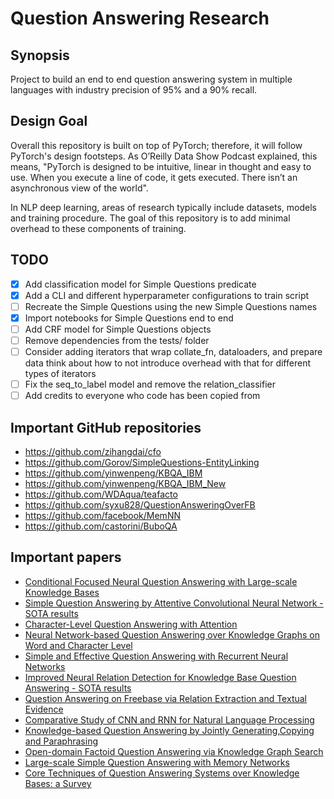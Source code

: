 # Question Answering Research

## Synopsis

Project to build an end to end question answering system in multiple languages with industry
precision of 95% and a 90% recall. 

## Design Goal

Overall this repository is built on top of PyTorch; therefore, it will follow PyTorch's design
footsteps. As O’Reilly Data Show Podcast explained, this means, "PyTorch is designed to be
intuitive, linear in thought and easy to use. When you execute a line of code, it gets executed.
There isn’t an asynchronous view of the world".

In NLP deep learning, areas of research typically include datasets, models and training procedure.
The goal of this repository is to add minimal overhead to these components of training.

## TODO

- [x] Add classification model for Simple Questions predicate
- [x] Add a CLI and different hyperparameter configurations to train script
- [ ] Recreate the Simple Questions using the new Simple Questions names
- [x] Import notebooks for Simple Questions end to end
- [ ] Add CRF model for Simple Questions objects
- [ ] Remove dependencies from the tests/ folder 
- [ ] Consider adding iterators that wrap collate_fn, dataloaders, and prepare data think about
      how to not introduce overhead with that for different types of iterators
- [ ] Fix the seq_to_label model and remove the relation_classifier
- [ ] Add credits to everyone who code has been copied from

## Important GitHub repositories
- https://github.com/zihangdai/cfo
- https://github.com/Gorov/SimpleQuestions-EntityLinking
- https://github.com/yinwenpeng/KBQA_IBM
- https://github.com/yinwenpeng/KBQA_IBM_New
- https://github.com/WDAqua/teafacto
- https://github.com/syxu828/QuestionAnsweringOverFB
- https://github.com/facebook/MemNN
- https://github.com/castorini/BuboQA


## Important papers
- [Conditional Focused Neural Question Answering with Large-scale Knowledge Bases](https://www.aclweb.org/anthology/P/P16/P16-1076.pdf)
- [Simple Question Answering by Attentive Convolutional Neural Network - SOTA results](https://arxiv.org/abs/1606.03391)
- [Character-Level Question Answering with Attention](https://arxiv.org/abs/1604.00727)
- [Neural Network-based Question Answering over Knowledge Graphs on Word and Character Level](http://jens-lehmann.org/files/2017/www_nn_factoid_qa.pdf)
- [Simple and Effective Question Answering with Recurrent Neural Networks](https://arxiv.org/abs/1606.05029)
- [Improved Neural Relation Detection for Knowledge Base Question Answering - SOTA results](https://arxiv.org/pdf/1704.06194.pdf)
- [Question Answering on Freebase via Relation Extraction and Textual Evidence](https://arxiv.org/abs/1603.00957)
- [Comparative Study of CNN and RNN for Natural Language Processing](https://arxiv.org/abs/1702.01923)
- [Knowledge-based Question Answering by Jointly Generating,Copying and Paraphrasing](http://dl.acm.org/citation.cfm?id=3133064)
- [Open-domain Factoid Question Answering via Knowledge Graph Search](https://pdfs.semanticscholar.org/6414/5a8edf9add1156d97c489028539fa4c5c66c.pdf)
- [Large-scale Simple Question Answering with Memory Networks](https://research.fb.com/wp-content/uploads/2016/11/large-scale_simple_question_answering_with_memory_networks.pdf?)
- [Core Techniques of Question Answering Systems over Knowledge Bases: a Survey](https://hal.archives-ouvertes.fr/hal-01637143/document)
